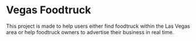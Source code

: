 # Vegas Foodtruck

This project is made to help users either find foodtruck within the Las Vegas area or help foodtruck owners to advertise their business in real time.
